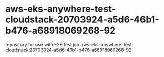 # aws-eks-anywhere-test-cloudstack-20703924-a5d6-46b1-b476-a68918069268-92
repository for use with E2E test job aws-eks-anywhere-test-cloudstack:20703924-a5d6-46b1-b476-a68918069268-92

